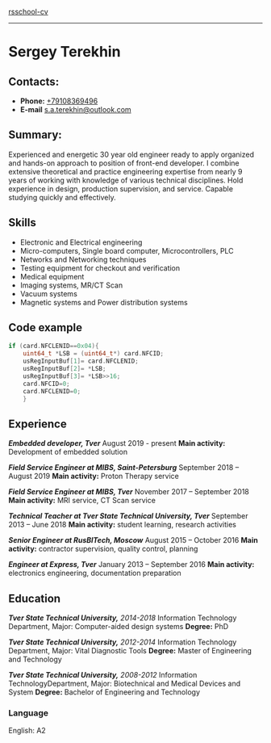 [rsschool-cv](https://AlaiziyZukerman.github.io/rsschool-cv)
___
# Sergey Terekhin

## Contacts:  
+ __Phone:__ [+79108369496](tel:+79108369496)
+ __E-mail__ [s.a.terekhin@outlook.com](mailto:s.a.terekhin@outlook.com)

## Summary:
Experienced and energetic 30 year old engineer ready to apply organized and hands-on approach to position of front-end developer. I combine extensive theoretical and practice engineering expertise from nearly 9 years of working with knowledge of various technical disciplines. Hold experience in design, production supervision, and service. Capable studying quickly and effectively.


## Skills
- Electronic and Electrical engineering
- Micro-computers, Single board computer, Microcontrollers, PLC
- Networks and Networking techniques
- Testing equipment for checkout and verification
- Medical equipment
- Imaging systems, MR/CT Scan
- Vacuum systems
- Magnetic systems and Power distribution systems


## Code example
```C
if (card.NFCLENID==0x04){
    uint64_t *LSB = (uint64_t*) card.NFCID;
    usRegInputBuf[1]= card.NFCLENID;
    usRegInputBuf[2]= *LSB;
    usRegInputBuf[3]= *LSB>>16;
    card.NFCID=0;
    card.NFCLENID=0;
    }
```

## Experience
___Embedded developer, Tver___
August 2019 - present
__Main activity:__ Development of embedded solution

___Field Service Engineer at MIBS, Saint-Petersburg___
September 2018 – August 2019
__Main activity:__ Proton Therapy service

___Field Service Engineer at MIBS, Tver___
November 2017 – September 2018
__Main activity:__ MRI service, CT Scan service

___Technical Teacher at Tver State Technical University, Tver___
September 2013 – June 2018
__Main activity:__ student learning, research activities

___Senior Engineer at RusBITech, Moscow___
August 2015 – October 2016
__Main activity:__ contractor supervision, quality control, planning

___Engineer at Express, Tver___
January 2013 – September 2016
__Main activity:__ electronics engineering, documentation preparation

## Education
___Tver State Technical University,___ _2014-2018_
Information Technology Department, Major: Computer-aided design systems
__Degree:__ PhD

___Tver State Technical University,___ _2012-2014_
Information Technology Department, Major: Vital Diagnostic Tools
__Degree:__ Master of Engineering and Technology

___Tver State Technical University,___ _2008-2012_
Information TechnologyDepartment, Major: Biotechnical and Medical Devices and System
__Degree:__ Bachelor of Engineering and Technology

### Language 
English: A2
